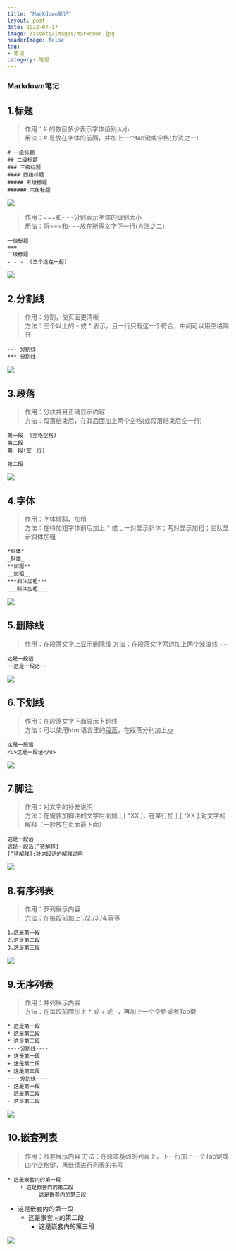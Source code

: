 ```yaml
---
title: "Markdown笔记"
layout: post
date: 2022-07-17
image: /assets/images/markdown.jpg
headerImage: false
tag:
- 笔记
category: 笔记
---
```


###	Markdown笔记

##	1.标题
> 作用：# 的数目多少表示字体级别大小  
> 用法：# 号放在字体的前面，并加上一个tab键或空格(方法之一)  

	# 一级标题  
	## 二级标题  
	### 三级标题  
	#### 四级标题  
	##### 五级标题  
	###### 六级标题  

<!-- ![](../assets/images/Markdown_img/Title1.jpg) -->
![](https://raw.githubusercontent.com/zhuoyue2/zhuoyue2.github.io/master/assets/images/Markdown_img/Title1.jpg)
<!-- ![image](https://github.com/zhuoyue2/zhuoyue2.github.io/blob/master/assets/images/Markdown_img/Title1.jpg?raw=true) -->

> 作用：===和- - -分别表示字体的级别大小  
> 用法：将===和- - -放在所需文字下一行(方法之二)  

	一级标题  
	===  
	二级标题  
	- - -  (三个连在一起)

<!-- ![](..\assets\images\Markdown_img\Title2.jpg) -->
![](https://raw.githubusercontent.com/zhuoyue2/zhuoyue2.github.io/master/assets/images/Markdown_img/Title2.jpg)



## 2.分割线
> 作用：分割，使页面更清晰  
> 方法：三个以上的 - 或 * 表示，且一行只有这一个符合，中间可以用空格隔开  

	--- 分割线  
	*** 分割线  

<!-- ![](..\assets\images\Markdown_img\Dividing_line.jpg) -->
![](https://raw.githubusercontent.com/zhuoyue2/zhuoyue2.github.io/master/assets/images/Markdown_img/Dividing_line.jpg)



## 3.段落
> 作用：分块并且正确显示内容  
> 方法：段落结束后，在其后面加上两个空格(或段落结束后空一行)

	第一段  (空格空格)
	第二段
	第一段(空一行)

	第二段  

<!-- ![](..\assets\images\Markdown_img\paragraph_Div.jpg) -->
![](https://raw.githubusercontent.com/zhuoyue2/zhuoyue2.github.io/master/assets/images/Markdown_img/paragraph_Div.jpg)



## 4.字体
> 作用：字体倾斜、加粗  
> 方法：在待加粗字体前后加上 * 或 _ 一对显示斜体；两对显示加粗；三队显示斜体加粗

	*斜体*  
	_斜体_  
	**加粗**  
	__加粗__  
	***斜体加粗***  
	___斜体加粗___  

![](https://raw.githubusercontent.com/zhuoyue2/zhuoyue2.github.io/master/assets/images/Markdown_img/Show_ZT.png)



## 5.删除线
> 作用：在段落文字上显示删除线
> 方法：在段落文字两边加上两个波浪线 ~~ 

	这是一段话  
	~~这是一段话~~  

![](https://raw.githubusercontent.com/zhuoyue2/zhuoyue2.github.io/master/assets/images/Markdown_img/Show_Delete_Line.png)



## 6.下划线
> 作用：在段落文字下面显示下划线  
> 方法：可以使用html语言里的<u>段落</u>，在段落分别加上<u>xx</u>  

	这是一段话  
	<u>这是一段话</u>  

![](https://raw.githubusercontent.com/zhuoyue2/zhuoyue2.github.io/master/assets/images/Markdown_img/Downline.png)



## 7.脚注
> 作用：对文字的补充说明  
> 方法：在需要加脚注的文字后面加上[ ^XX ]，在某行加上[ ^XX ]:对文字的解释（一般放在页面最下面）

	这是一段话  
	这是一段话[^待解释]  
	[^待解释]:对这段话的解释说明  

![](https://raw.githubusercontent.com/zhuoyue2/zhuoyue2.github.io/master/assets/images/Markdown_img/Foot_Exp.png)



## 8.有序列表
> 作用：罗列展示内容  
> 方法：在每段前加上1./2./3./4.等等

	1.这是第一段  
	2.这是第二段  
	3.这是第三段  

![](https://raw.githubusercontent.com/zhuoyue2/zhuoyue2.github.io/master/assets/images/Markdown_img/List_T.png)



## 9.无序列表
> 作用：并列展示内容  
> 方法：在每段前面加上 * 或 + 或 -，再加上一个空格或者Tab键

	* 这是第一段  
	* 这是第二段  
	* 这是第三段  
	----分割线----  
	+ 这是第一段  
	+ 这是第二段  
	+ 这是第三段  
	----分割线----	
	- 这是第一段  
	- 这是第二段  
	- 这是第三段  


![](https://raw.githubusercontent.com/zhuoyue2/zhuoyue2.github.io/master/assets/images/Markdown_img/List_F.png)



## 10.嵌套列表
> 作用：嵌套展示内容 
> 方法：在原本基础的列表上，下一行加上一个Tab键或四个空格键，再继续进行列表的书写
  
	* 这是嵌套内的第一段  
		+ 这是嵌套内的第二段  
			- 这是嵌套内的第三段  

* 这是嵌套内的第一段
	+ 这是嵌套内的第二段
		- 这是嵌套内的第三段

![](https://raw.githubusercontent.com/zhuoyue2/zhuoyue2.github.io/master/assets/images/Markdown_img/Nesting.png)













